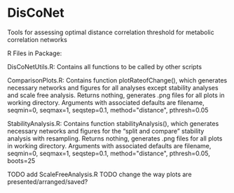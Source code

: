 # DisCoNet
Tools for assessing optimal distance correlation threshold for metabolic correlation networks 


R Files in Package:

DisCoNetUtils.R: Contains all functions to be called by other scripts

ComparisonPlots.R: Contains function plotRateofChange(), which generates necessary networks and figures for all analyses except stability analyses and scale free analysis. Returns nothing, generates .png files for all plots in working directory. Arguments with associated defaults are filename, seqmin=0, seqmax=1, seqstep=0.1, method="distance", pthresh=0.05

StabilityAnalysis.R: Contains function stabilityAnalysis(), which generates necessary networks and figures for the “split and compare” stability analysis with resampling. Returns nothing, generates .png files for all plots in working directory. Arguments with associated defaults are filename, seqmin=0, seqmax=1, seqstep=0.1, method="distance", pthresh=0.05, boots=25

TODO add ScaleFreeAnalysis.R
TODO change the way plots are presented/arranged/saved?
